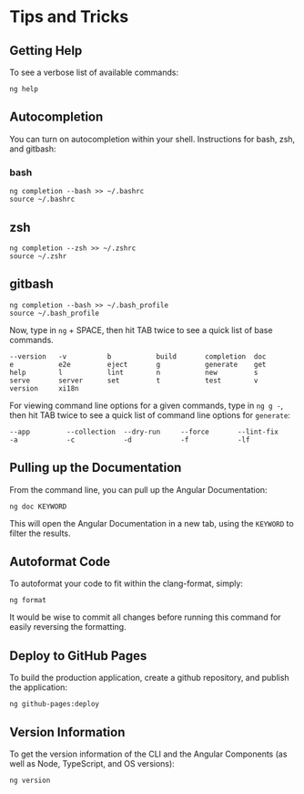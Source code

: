 # Tips and Tricks

## Getting Help
To see a verbose list of available commands:
```shell
ng help
```

## Autocompletion
You can turn on autocompletion within your shell.  Instructions for bash, zsh, and gitbash:

### bash
```shell
ng completion --bash >> ~/.bashrc
source ~/.bashrc
```
## zsh
```shell
ng completion --zsh >> ~/.zshrc
source ~/.zshr
```
## gitbash
```shell
ng completion --bash >> ~/.bash_profile
source ~/.bash_profile
```

Now, type in `ng` + SPACE, then hit TAB twice to see a quick list of base commands.  
```shell
--version   -v          b           build       completion  doc         e           e2e         eject       g           generate    get         help        l           lint        n           new         s           serve       server      set         t           test        v           version     xi18n
```

For viewing command line options for a given commands, type in `ng g -`, then hit TAB twice to see a quick list of command line options for `generate`:
```shell
--app         --collection  --dry-run     --force       --lint-fix    -a            -c            -d            -f            -lf
```

## Pulling up the Documentation
From the command line, you can pull up the Angular Documentation:
```shell
ng doc KEYWORD
```
This will open the Angular Documentation in a new tab, using the `KEYWORD` to filter the results.

## Autoformat Code
To autoformat your code to fit within the clang-format, simply:
```shell
ng format
```
It would be wise to commit all changes before running this command for easily reversing the formatting.

## Deploy to GitHub Pages
To build the production application, create a github repository, and publish the application:
```shell
ng github-pages:deploy
```

## Version Information
To get the version information of the CLI and the Angular Components (as well as Node, TypeScript, and OS versions):
```shell
ng version
```